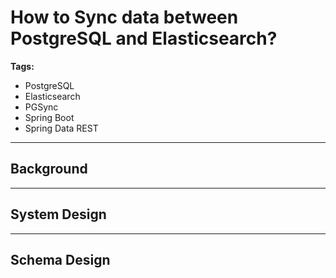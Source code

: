 <!-- 
theme: gaia
paginate: true
footer: © Bhuwan Prasad Updhyay [https://bhuwanupadhyay.github.io/]
-->

# How to Sync data between PostgreSQL and Elasticsearch?

**Tags:**

- PostgreSQL
- Elasticsearch
- PGSync
- Spring Boot
- Spring Data REST

---

## Background


---

## System Design


---

## Schema Design
